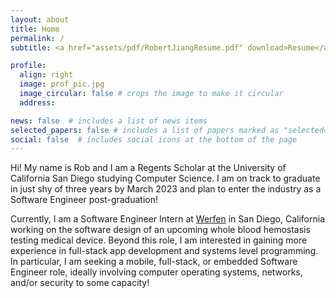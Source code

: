 ```yaml
---
layout: about
title: Home
permalink: /
subtitle: <a href="assets/pdf/RobertJiangResume.pdf" download>Resume</a>. <a href="https://www.linkedin.com/in/rcjng/">LinkedIn</a>. <a href="https://github.com/rcjng">GitHub</a>. <a href="mailto:rcjiang@ucsd.edu">Email</a>. <a href="tel:5038109393">Phone</a>.

profile:
  align: right
  image: prof_pic.jpg
  image_circular: false # crops the image to make it circular
  address: 

news: false  # includes a list of news items
selected_papers: false # includes a list of papers marked as "selected={true}"
social: false  # includes social icons at the bottom of the page
---
```


Hi! My name is Rob and I am a Regents Scholar at the University of California San Diego studying Computer Science. I am on track to graduate in just shy of three years by March 2023 and plan to enter the industry as a Software Engineer post-graduation!

Currently, I am a Software Engineer Intern at [Werfen](https://www.werfen.com/na/en) in San Diego, California working on the software design of an upcoming whole blood hemostasis testing medical device. Beyond this role, I am interested in gaining more experience in full-stack app development and systems level programming. In particular, I am seeking a mobile, full-stack, or embedded Software Engineer role, ideally involving computer operating systems, networks, and/or security to some capacity!
